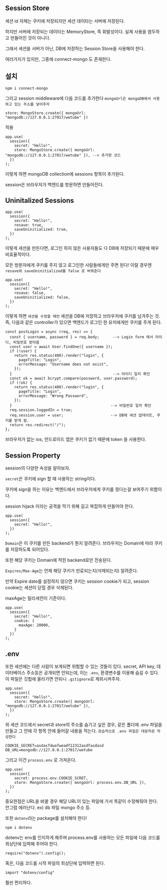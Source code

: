 ## Session Store

세션 id 자체는 쿠키에 저장되지만 세션 데이타는 서버에 저장된다.

하지만 서버에 저장되는 데이타는 MemoryStore, 즉 휘발성이다. 실제 사용을 염두하고 만들어진 것이 아니다.

그래서 세션을 서버가 아닌, DB에 저장하는 Session Store을 사용해야 한다.

여러가지가 있지만, 그중에 connect-mongo 도 존재한다.

## 설치

```
npm i connect-mongo
```

그리고 session middleware에 다음 코드를 추가한다 `mongoUrl은 mongoDB에서 사용하고 있는 주소를 넣어주자`

```
store: MongoStore.create({ mongoUrl: "mongodb://127.0.0.1:27017/wetube" })
```

적용

```
app.use(
  session({
    secret: "Hello!",
    store: MongoStore.create({ mongoUrl: "mongodb://127.0.0.1:27017/wetube" }), --> 추가한 코드
  })
);
```

이렇게 하면 mongoDB collection에 sessions 항목이 추가된다.

session은 브라우저가 백엔드를 방문하면 만들어진다.

## Uninitalized Sessions

```
app.use(
  session({
    secret: "Hello!",
    resave: true,
    saveUninitialized: true,
  })
);
```

이렇게 세션을 만든다면, 로그인 하지 않은 사용자들도 다 DB에 저장되기 때문에 매우 비효율적이다.

모든 방문자에게 쿠키를 주지 않고 로그인한 사람들에게만 주면 된다! 이럴 경우엔 `resave와 saveUninitialized를 false 로 바꿔준다`

```
app.use(
  session({
    secret: "Hello!",
    resave: false,
    saveUninitialized: false,
  })
);
```

이렇게 하면 `세션을 수정할 때만` 세션을 DB에 저장하고 브라우저에 쿠키를 넘겨주는 것.
즉, 다음과 같은 controller가 있으면 백엔드가 로그인 한 유저에게만 쿠키를 주게 된다.

```
const postLogin = async (req, res) => {
  const { username, password } = req.body;      --> Login form 에서 아이디, 비밀번호 받아옴
  const user = await User.findOne({ username });
  if (!user) {
    return res.status(400).render("login", {
      pageTitle: "Login",
      errorMessage: "Username does not exist",
    });
  }                                             --> 아이디 일치 확인
  const ok = await bcrypt.compare(password, user.password);
  if (!ok) {
    return res.status(400).render("login", {
      pageTitle: "Login",
      errorMessage: "Wrong Password",
    });
  }                                            --> 비밀번호 일치 확인
  req.session.loggedIn = true;
  req.session.user = user;                     --> DB에 세션 업데이트, 쿠키를 받게 됨.
  return res.redirect("/");
};
```

브라우저가 없는 ios, 안드로이드 앱은 쿠키가 없기 때문에 token 을 사용한다.

## Session Property

session의 다양한 속성을 알아보자.

`secret`은 쿠키에 sign 할 때 사용하는 string이다.

쿠키에 sign을 하는 이유는 백엔드에서 브라우저에게 쿠키를 줬다는걸 보여주기 위함이다.

session hijack 이라는 공격을 막기 위해 길고 복잡하게 만들어야 한다.

```
app.use(
  session({
    secret: "Hello!",
  })
);
```

`Domain`은 이 쿠키를 만든 backend가 뭔지 알려준다. 브라우저는 Domain에 따라 쿠키를 저장하도록 되어있다.

또한 해당 쿠키는 Domain에 적힌 backend로만 전송된다.

`Expires/Max-Age`는 언제 해당 쿠키가 만료되는지(삭제되는지) 알려준다.

만약 Expire date를 설정하지 않으면 쿠키는 session cookie가 되고, session cookie는 세션이 닫힐 경우 삭제된다.

maxAge는 밀리세컨이 기준이다.

```
app.use(
  session({
    secret: "Hello!",
    cookie: {
      maxAge: 20000,
    }
  })
);
```

## .env

또한 세션에는 다른 사람이 보게되면 위험할 수 있는 것들이 있다.
secret, API key, 데이터베이스 주소등은 공개되면 안되는데, 이는 `.env`, 환경변수를 이용해 숨길 수 있다.
이 파일은 깃헙에 올라가면 안되니 `.gitignore`로 제외시켜주자.

```
app.use(
  session({
    secret: "Hello!",
    store: MongoStore.create({ mongoUrl: "mongodb://127.0.0.1:27017/wetube" }),
  })
);
```

위 세션 코드에서 secret과 store의 주소를 숨기고 싶은 경우, 같은 폴더에 .env 파일을 만들고
그 안에 각 항목 안에 들어갈 내용을 적는다. `관습적으로 .env 파일은 대문자로 작성한다`

```
COOKIE_SECRET=asdasfdwafweadf12312asdfasdasd
DB_URL=mongodb://127.0.0.1:27017/wetube
```

그리고 이건 `process.env` 로 가져온다.

```
app.use(
  session({
    secret: process.env.COOKIE_SCRET,
    store: MongoStore.create({ mongoUrl: process.env.DB_URL }),
  })
);
```

중요한점은 URL을 바꿀 경우 해당 URL이 있는 파일에 가서 똑같이 수정해줘야 한다. 안그럼 에러난다.
ex) db 파일 mongo 주소 등.

또한 `dotenv`라는 package를 설치해야 한다!

```
npm i dotenv
```

dotenv는 env를 인지하게 해주며 process.env를 사용하는 모든 파일에
다음 코드를 최상단에 입력해 주어야 한다.

```
require("dotenv").config();
```

혹은, 다음 코드를 시작 파일의 최상단에 입력하면 된다.

```
import "dotenv/config"
```

훨씬 편리하다.
